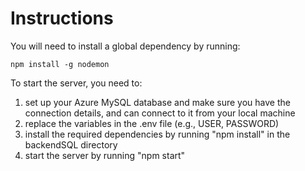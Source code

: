 # Instructions

You will need to install a global dependency by running:

```
npm install -g nodemon
```

To start the server, you need to:

1. set up your Azure MySQL database and make sure you have the connection details, and can connect to it from your local machine
2. replace the variables in the .env file (e.g., USER, PASSWORD)
3. install the required dependencies by running "npm install" in the backendSQL directory
4. start the server by running "npm start"